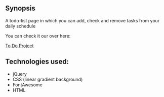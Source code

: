 ## Synopsis

A todo-list page in which you can add, check and remove tasks from your daily schedule

You can check it our over here:

[To Do Project](http://htmlpreview.github.io/?https://github.com/BogdanGale/webdev-learning/blob/master/8.%20ToDoProject/index.html)

## Technologies used:

- jQuery
- CSS (linear gradient background)
- FontAwesome
- HTML
